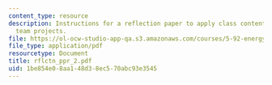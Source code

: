 ```yaml
---
content_type: resource
description: Instructions for a reflection paper to apply class content to developing
  team projects.
file: https://ol-ocw-studio-app-qa.s3.amazonaws.com/courses/5-92-energy-environment-and-society-spring-2007/1be854e08aa148d38ec570abc93e3545_rflctn_ppr_2.pdf
file_type: application/pdf
resourcetype: Document
title: rflctn_ppr_2.pdf
uid: 1be854e0-8aa1-48d3-8ec5-70abc93e3545
---
```

